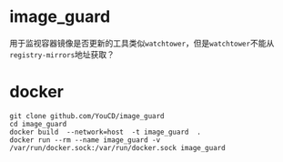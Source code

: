 # image_guard
用于监视容器镜像是否更新的工具类似`watchtower`，但是`watchtower`不能从`registry-mirrors`地址获取？


# docker
```shell
git clone github.com/YouCD/image_guard
cd image_guard
docker build  --network=host  -t image_guard  .
docker run --rm --name image_guard -v /var/run/docker.sock:/var/run/docker.sock image_guard 
```